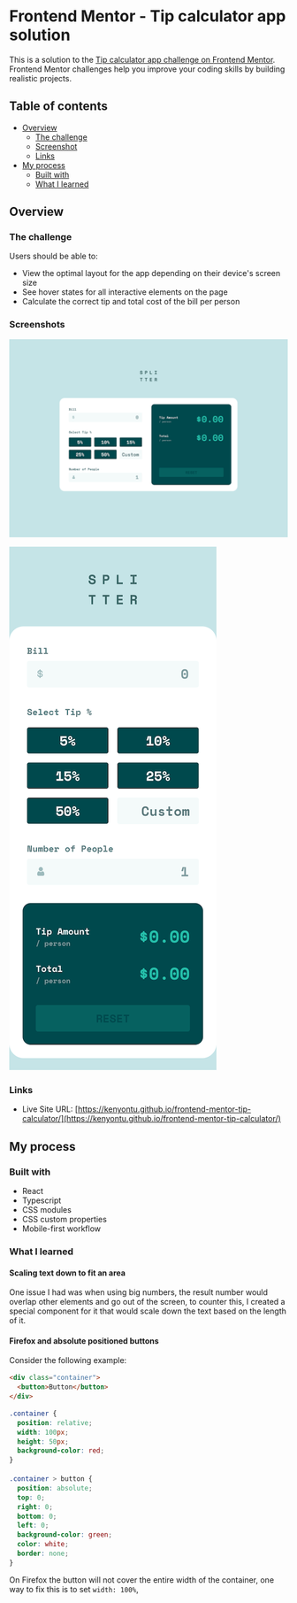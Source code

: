 # Frontend Mentor - Tip calculator app solution

This is a solution to the [Tip calculator app challenge on Frontend Mentor](https://www.frontendmentor.io/challenges/tip-calculator-app-ugJNGbJUX). Frontend Mentor challenges help you improve your coding skills by building realistic projects.

## Table of contents

- [Overview](#overview)
  - [The challenge](#the-challenge)
  - [Screenshot](#screenshot)
  - [Links](#links)
- [My process](#my-process)
  - [Built with](#built-with)
  - [What I learned](#what-i-learned)

## Overview

### The challenge

Users should be able to:

- View the optimal layout for the app depending on their device's screen size
- See hover states for all interactive elements on the page
- Calculate the correct tip and total cost of the bill per person

### Screenshots

![](./screenshot-desktop.png)

![](./screenshot-phone.png)

### Links

- Live Site URL: [https://kenyontu.github.io/frontend-mentor-tip-calculator/](https://kenyontu.github.io/frontend-mentor-tip-calculator/)

## My process

### Built with

- React
- Typescript
- CSS modules
- CSS custom properties
- Mobile-first workflow

### What I learned

#### Scaling text down to fit an area

One issue I had was when using big numbers, the result number would overlap other elements and go out of the screen, to counter this, I created a special component for it that would scale down the text based on the length of it.

#### Firefox and absolute positioned buttons

Consider the following example:

```html
<div class="container">
  <button>Button</button>
</div>
```

```css
.container {
  position: relative;
  width: 100px;
  height: 50px;
  background-color: red;
}

.container > button {
  position: absolute;
  top: 0;
  right: 0;
  bottom: 0;
  left: 0;
  background-color: green;
  color: white;
  border: none;
}
```

On Firefox the button will not cover the entire width of the container, one way to fix this is to set `width: 100%`,
